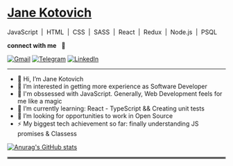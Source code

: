 # [ Jane Kotovich](https://www.linkedin.com/in/janekotovich/)  
 JavaScript &nbsp;|&nbsp; HTML &nbsp;|&nbsp; CSS &nbsp;|&nbsp; SASS &nbsp;|&nbsp; React &nbsp;|&nbsp; Redux &nbsp;|&nbsp; Node.js &nbsp;|&nbsp; PSQL
  
**connect with me** &nbsp; :incoming_envelope:  
  


[![Gmail](https://img.shields.io/badge/Gmail-D14836?style=for-the-badge&logo=gmail&logoColor=white)](jenyakotovich@gmail.com)
[![Telegram](https://img.shields.io/badge/Telegram-2CA5E0?style=for-the-badge&logo=telegram&logoColor=white)](https://t.me/jane_kotovich)
[![LinkedIn](https://img.shields.io/badge/linkedin-%230077B5.svg?style=for-the-badge&logo=linkedin&logoColor=white)](https://www.linkedin.com/in/janekotovich/)

***


- 👋 Hi, I’m Jane Kotovich
- 👀 I’m interested in getting more experience as Software Developer
- :koala: I'm obssessed with JavaScript. Generally, Web Development feels for me like a magic 
- 🌱 I’m currently learning: React - TypeScript && Creating unit tests
- 💞️ I’m looking for opportunities to work in Open Source
- :zap: My biggest tech achievement so far: finally understanding JS promises & Classess


<!---
janekotovich/janekotovich is a ✨ special ✨ repository because its `README.md` (this file) appears on your GitHub profile.
You can click the Preview link to take a look at your changes.
--->
[![Anurag's GitHub stats](https://github-readme-stats.vercel.app/api?username=janekotovich&theme=material-palenight&show_icons=true)](https://github.com/anuraghazra/github-readme-stats)  
<hr style="border:2px solid gray"> </hr>




